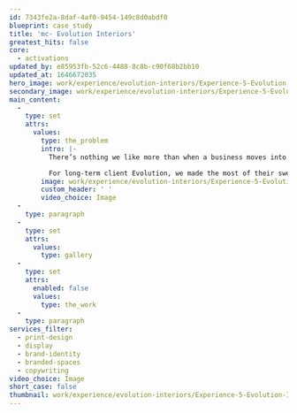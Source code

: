 ```yaml
---
id: 7343fe2a-8daf-4af0-9454-149c8d0abdf0
blueprint: case_study
title: 'mc- Evolution Interiors'
greatest_hits: false
core:
  - activations
updated_by: e85953fb-52c6-4488-8c8b-c90f68b2bb10
updated_at: 1646672035
hero_image: work/experience/evolution-interiors/Experience-5-Evolution-Interiors-Full-Image-2732x1536.jpg
secondary_image: work/experience/evolution-interiors/Experience-5-Evolution-Secondary-Image.jpg
main_content:
  -
    type: set
    attrs:
      values:
        type: the_problem
        intro: |-
          There’s nothing we like more than when a business moves into a brand-spanking new office. OK we'll level with you. There is something we like more. We really like it when they ask us to add a splash of branding to their freshly painted walls. 

          For long-term client Evolution, we made the most of their sweeping blue and green logo elements, which we felt really showed off the versatility of the brand. We created glass manifestations, entrance signage, interior wall graphics and a meeting room table-top design, with each design based around the concept of development, progression and moving forward. After all - that's Evolution.
        image: work/experience/evolution-interiors/Experience-5-Evolution-Large.jpg
        custom_header: ' '
        video_choice: Image
  -
    type: paragraph
  -
    type: set
    attrs:
      values:
        type: gallery
  -
    type: set
    attrs:
      enabled: false
      values:
        type: the_work
  -
    type: paragraph
services_filter:
  - print-design
  - display
  - brand-identity
  - branded-spaces
  - copywriting
video_choice: Image
short_case: false
thumbnail: work/experience/evolution-interiors/Experience-5-Evolution-Interiors-Thumbnail.jpg
---
```

